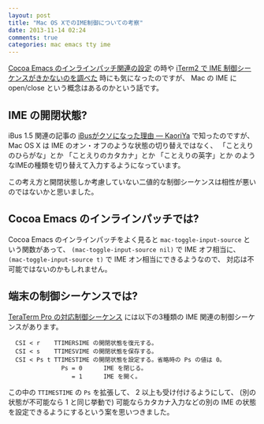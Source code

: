 ```yaml
---
layout: post
title: "Mac OS XでのIME制御についての考察"
date: 2013-11-14 02:24
comments: true
categories: mac emacs tty ime
---
```

[Cocoa Emacs のインラインパッチ関連の設定](/blog/2013-11-12-cocoa-emacs-ime.html)
の時や
[iTerm2 で IME 制御シーケンスがきかないのを調べた](/blog/2013-11-13-tty-ime.html)
時にも気になったのですが、
Mac の IME に open/close という概念はあるのかという話です。

<!--more-->

## IME の開閉状態?

iBus 1.5 関連の記事の
[iBusがクソになった理由 — KaoriYa](http://www.kaoriya.net/blog/2013/10/18/)
で知ったのですが、
Mac OS X は IME のオン・オフのような状態の切り替えではなく、
「ことえりのひらがな」とか
「ことえりのカタカナ」とか
「ことえりの英字」とか
のようなIMEの種類を切り替えて入力するようになっています。

この考え方と開閉状態しか考慮していない二値的な制御シーケンスは相性が悪いのではないかと思いました。

## Cocoa Emacs のインラインパッチでは?

Cocoa Emacs のインラインパッチをよく見ると
`mac-toggle-input-source`
という関数があって、
`(mac-toggle-input-source nil)`
で IME オフ相当に、
`(mac-toggle-input-source t)`
で IME オン相当にできるようなので、
対応は不可能ではないのかもしれません。

## 端末の制御シーケンスでは?

[TeraTerm Pro の対応制御シーケンス](http://ttssh2.sourceforge.jp/manual/ja/about/ctrlseq.html)
には以下の3種類の IME 関連の制御シーケンスがあります。

```
  CSI < r    TTIMERSIME の開閉状態を復元する。
  CSI < s    TTIMESVIME の開閉状態を保存する。
  CSI < Ps t TTIMESTIME の開閉状態を設定する。省略時の Ps の値は 0。
               Ps = 0      IME を閉じる。
                  = 1      IME を開く。
```

この中の `TTIMESTIME` の `Ps` を拡張して、
2 以上も受け付けるようにして、
(別の状態が不可能なら 1 と同じ挙動で)
可能ならカタカナ入力などの別の IME の状態を設定できるようにするという案を思いつきました。
